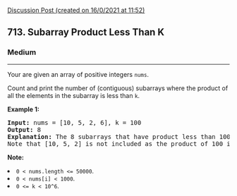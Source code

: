 [Discussion Post (created on 16/0/2021 at 11:52)](https://leetcode.com/problems/subarray-product-less-than-k/discuss/1019124/Sliding-Window-or-C%2B%2B)  
<h2>713. Subarray Product Less Than K</h2><h3>Medium</h3><hr><div><p>Your are given an array of positive integers <code>nums</code>.</p>
<p>Count and print the number of (contiguous) subarrays where the product of all the elements in the subarray is less than <code>k</code>.</p>

<p><b>Example 1:</b><br>
</p><pre><b>Input:</b> nums = [10, 5, 2, 6], k = 100
<b>Output:</b> 8
<b>Explanation:</b> The 8 subarrays that have product less than 100 are: [10], [5], [2], [6], [10, 5], [5, 2], [2, 6], [5, 2, 6].
Note that [10, 5, 2] is not included as the product of 100 is not strictly less than k.
</pre>
<p></p>

<p><b>Note:</b>
</p><li><code>0 &lt; nums.length &lt;= 50000</code>.</li>
<li><code>0 &lt; nums[i] &lt; 1000</code>.</li>
<li><code>0 &lt;= k &lt; 10^6</code>.</li>
<p></p></div>